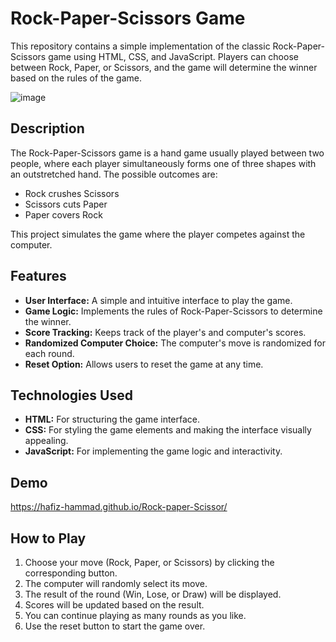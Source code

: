 # Rock-Paper-Scissors Game

This repository contains a simple implementation of the classic Rock-Paper-Scissors game using HTML, CSS, and JavaScript. Players can choose between Rock, Paper, or Scissors, and the game will determine the winner based on the rules of the game.

![image](https://github.com/user-attachments/assets/9dae600c-ff99-4207-b4aa-9baed80c864c)

## Description

The Rock-Paper-Scissors game is a hand game usually played between two people, where each player simultaneously forms one of three shapes with an outstretched hand. The possible outcomes are:
- Rock crushes Scissors
- Scissors cuts Paper
- Paper covers Rock

This project simulates the game where the player competes against the computer.

## Features

- **User Interface:** A simple and intuitive interface to play the game.
- **Game Logic:** Implements the rules of Rock-Paper-Scissors to determine the winner.
- **Score Tracking:** Keeps track of the player's and computer's scores.
- **Randomized Computer Choice:** The computer's move is randomized for each round.
- **Reset Option:** Allows users to reset the game at any time.

## Technologies Used

- **HTML:** For structuring the game interface.
- **CSS:** For styling the game elements and making the interface visually appealing.
- **JavaScript:** For implementing the game logic and interactivity.

## Demo

https://hafiz-hammad.github.io/Rock-paper-Scissor/

## How to Play

1. Choose your move (Rock, Paper, or Scissors) by clicking the corresponding button.
2. The computer will randomly select its move.
3. The result of the round (Win, Lose, or Draw) will be displayed.
4. Scores will be updated based on the result.
5. You can continue playing as many rounds as you like.
6. Use the reset button to start the game over.
